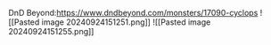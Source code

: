 DnD Beyond:https://www.dndbeyond.com/monsters/17090-cyclops
![[Pasted image 20240924151251.png]]
![[Pasted image 20240924151255.png]]